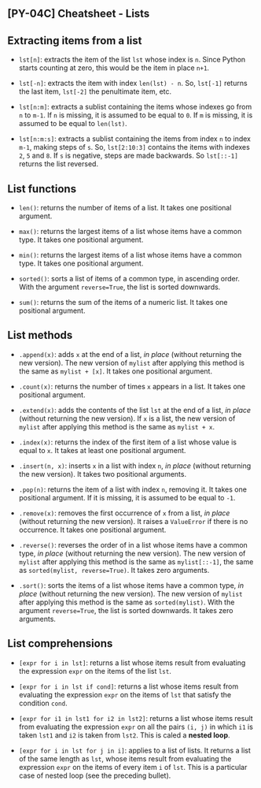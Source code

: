 ## [PY-04C] Cheatsheet - Lists

## Extracting items from a list

* `lst[n]`: extracts the item of the list `lst` whose index is `n`. Since Python starts counting at zero, this would be the item in place `n+1`.

* `lst[-n]`: extracts the item with index `len(lst) - n`. So, `lst[-1]` returns the last item, `lst[-2]` the penultimate item, etc.

* `lst[n:m]`: extracts a sublist containing the items whose indexes go from `n` to `m-1`. If `n` is missing, it is assumed to be equal to `0`. If `m` is missing, it is assumed to be equal to `len(lst)`.

* `lst[n:m:s]`: extracts a sublist containing the items from index `n` to index `m-1`, making steps of `s`. So, `lst[2:10:3]` contains the items with indexes `2`, `5` and `8`. If `s` is negative, steps are made backwards. So `lst[::-1]` returns the list reversed.

## List functions 

* `len()`: returns the number of items of a list. It takes one positional argument.

* `max()`: returns the largest items of a list whose items have a common type. It takes one positional argument.

* `min()`: returns the largest items of a list whose items have a common type. It takes one positional argument.

* `sorted()`: sorts a list of items of a common type, in ascending order. With the argument `reverse=True`, the list is sorted downwards.

* `sum()`: returns the sum of the items of a numeric list. It takes one positional argument.

## List methods

* `.append(x)`: adds `x` at the end of a list, *in place* (without returning the new version). The new version of `mylist` after applying this method is the same as `mylist + [x]`. It takes one positional argument.

* `.count(x)`: returns the number of times `x` appears in a list. It takes one positional argument.

* `.extend(x)`: adds the contents of the list `lst` at the end of a list, *in place* (without returning the new version). If `x` is a list, the new version of `mylist` after applying this method is the same as `mylist + x`.

* `.index(x)`: returns the index of the first item of a list whose value is equal to `x`. It takes at least one positional argument.

* `.insert(n, x)`: inserts `x` in a list with index `n`, *in place* (without returning the new version). It takes two positional arguments.

* `.pop(n)`: returns the item of a list with index `n`, removing it. It takes one positional argument. If it is missing, it is assumed to be equal to `-1`.

* `.remove(x)`: removes the first occurrence of `x` from a list, *in place* (without returning the new version). It raises a `ValueError` if there is no occurrence. It takes one positional argument. 

* `.reverse()`: reverses the order of in a list whose items have a common type, *in place* (without returning the new version). The new version of `mylist` after applying this method is the same as `mylist[::-1]`, the same as `sorted(mylist, reverse=True)`. It takes zero arguments.

* `.sort()`: sorts the items of a list whose items have a common type, *in place* (without returning the new version). The new version of `mylist` after applying this method is the same as `sorted(mylist)`. With the argument `reverse=True`, the list is sorted downwards. It takes zero arguments.

## List comprehensions

* `[expr for i in lst]`: returns a list whose items result from evaluating the expression `expr` on the items of the list `lst`.

* `[expr for i in lst if cond]`: returns a list whose items result from evaluating the expression `expr` on the items of `lst` that satisfy the condition `cond`.

* `[expr for i1 in lst1 for i2 in lst2]`: returns a list whose items result from evaluating the expression `expr` on all the pairs `(i, j)` in which `i1` is taken `lst1` and `i2` is taken from `lst2`. This is caled a **nested loop**.

* `[expr for i in lst for j in i]`: applies to a list of lists. It returns a list of the same length as `lst`, whose items result from evaluating the expression `expr` on the items of every item `i` of `lst`. This is a particular case of nested loop (see the preceding bullet).
 

